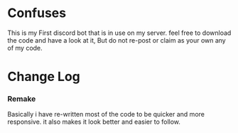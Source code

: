# Confuses
This is my First discord bot that is in use on my server. feel free to download the code and have a look at it, But do not re-post or claim as your own any of my code. 

# Change Log

### Remake
Basically i have re-written most of the code to be quicker and more responsive. it also makes it look better and easier to follow.
